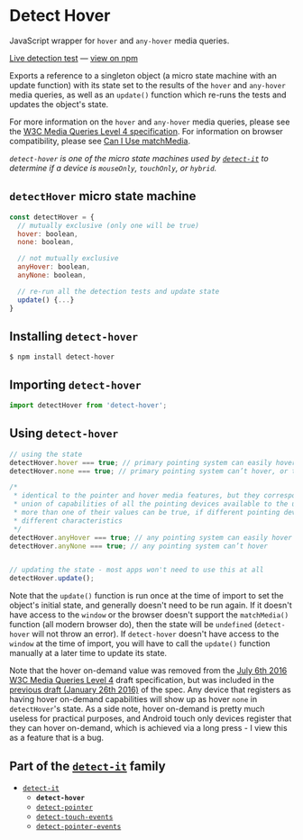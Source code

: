 # Detect Hover

JavaScript wrapper for `hover` and `any-hover` media queries.

[Live detection test](todo) &#8212; [view on npm](todo)

Exports a reference to a singleton object (a micro state machine with an update function) with its state set to the results of the `hover` and `any-hover` media queries, as well as an `update()` function which re-runs the tests and updates the object's state.

For more information on the `hover` and `any-hover` media queries, please see the [W3C Media Queries Level 4 specification](todo). For information on browser compatibility, please see [Can I Use matchMedia](todo).

*`detect-hover` is one of the micro state machines used by [`detect-it`](todo) to determine if a device is `mouseOnly`, `touchOnly`, or `hybrid`.*

## `detectHover` micro state machine
```javascript
const detectHover = {
  // mutually exclusive (only one will be true)
  hover: boolean,
  none: boolean,

  // not mutually exclusive
  anyHover: boolean,
  anyNone: boolean,

  // re-run all the detection tests and update state
  update() {...}
}
```

## Installing `detect-hover`
```terminal
$ npm install detect-hover
```

## Importing `detect-hover`
```javascript
import detectHover from 'detect-hover';
```


## Using `detect-hover`
```javascript
// using the state
detectHover.hover === true; // primary pointing system can easily hover
detectHover.none === true; // primary pointing system can’t hover, or there is no pointing system

/*
 * identical to the pointer and hover media features, but they correspond to the
 * union of capabilities of all the pointing devices available to the user -
 * more than one of their values can be true, if different pointing devices have
 * different characteristics
 */
detectHover.anyHover === true; // any pointing system can easily hover
detectHover.anyNone === true; // any pointing system can’t hover


// updating the state - most apps won't need to use this at all
detectHover.update();
```
Note that the `update()` function is run once at the time of import to set the object's initial state, and generally doesn't need to be run again. If it doesn't have access to the `window` or the browser doesn't support the `matchMedia()` function (all modern browser do), then the state will be `undefined` (`detect-hover` will not throw an error). If `detect-hover` doesn't have access to the `window` at the time of import, you will have to call the `update()` function manually at a later time to update its state.

Note that the hover on-demand value was removed from the [July 6th 2016 W3C Media Queries Level 4](todo) draft specification, but was included in the [previous draft (January 26th 2016)](todo) of the spec. Any device that registers as having hover on-demand capabilities will show up as hover `none` in `detectHover`'s state. As a side note, hover on-demand is pretty much useless for practical purposes, and Android touch only devices register that they can hover on-demand, which is achieved via a long press - I view this as a feature that is a bug.

## Part of the [`detect-it`](todo) family
- [`detect-it`](todo)
  - **`detect-hover`**
  - [`detect-pointer`](todo)
  - [`detect-touch-events`](todo)
  - [`detect-pointer-events`](todo)
